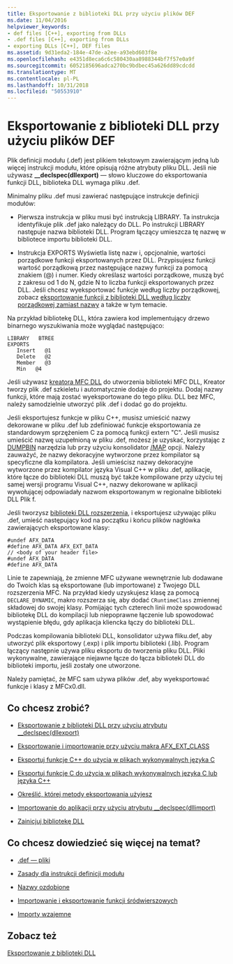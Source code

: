 ```yaml
---
title: Eksportowanie z biblioteki DLL przy użyciu plików DEF
ms.date: 11/04/2016
helpviewer_keywords:
- def files [C++], exporting from DLLs
- .def files [C++], exporting from DLLs
- exporting DLLs [C++], DEF files
ms.assetid: 9d31eda2-184e-47de-a2ee-a93ebd603f8e
ms.openlocfilehash: e4351d8eca6c6c580430aa8988344bf7f57e0a9f
ms.sourcegitcommit: 6052185696adca270bc9bdbec45a626dd89cdcdd
ms.translationtype: MT
ms.contentlocale: pl-PL
ms.lasthandoff: 10/31/2018
ms.locfileid: "50553910"
---
```

# <a name="exporting-from-a-dll-using-def-files"></a>Eksportowanie z biblioteki DLL przy użyciu plików DEF

Plik definicji modułu (.def) jest plikiem tekstowym zawierającym jedną lub więcej instrukcji modułu, które opisują różne atrybuty pliku DLL. Jeśli nie używasz **__declspec(dllexport)** — słowo kluczowe do eksportowania funkcji DLL, biblioteka DLL wymaga pliku .def.

Minimalny pliku .def musi zawierać następujące instrukcje definicji modułów:

- Pierwsza instrukcja w pliku musi być instrukcją LIBRARY. Ta instrukcja identyfikuje plik .def jako należący do DLL. Po instrukcji LIBRARY następuje nazwa biblioteki DLL. Program łączący umieszcza tę nazwę w bibliotece importu biblioteki DLL.

- Instrukcja EXPORTS Wyświetla listę nazw i, opcjonalnie, wartości porządkowe funkcji eksportowanych przez DLL. Przypisujesz funkcji wartość porządkową przez następujące nazwy funkcji za pomocą znakiem (@) i numer. Kiedy określasz wartości porządkowe, muszą być z zakresu od 1 do N, gdzie N to liczba funkcji eksportowanych przez DLL. Jeśli chcesz wyeksportować funkcje według liczby porządkowej, zobacz [eksportowanie funkcji z biblioteki DLL według liczby porządkowej zamiast nazwy](../build/exporting-functions-from-a-dll-by-ordinal-rather-than-by-name.md) a także w tym temacie.

Na przykład bibliotekę DLL, która zawiera kod implementujący drzewo binarnego wyszukiwania może wyglądać następująco:

```
LIBRARY   BTREE
EXPORTS
   Insert   @1
   Delete   @2
   Member   @3
   Min   @4
```

Jeśli używasz [kreatora MFC DLL](../mfc/reference/mfc-dll-wizard.md) do utworzenia biblioteki MFC DLL, Kreator tworzy plik .def szkieletu i automatycznie dodaje do projektu. Dodaj nazwy funkcji, które mają zostać wyeksportowane do tego pliku. DLL bez MFC, należy samodzielnie utworzyć plik .def i dodać go do projektu.

Jeśli eksportujesz funkcje w pliku C++, musisz umieścić nazwy dekorowane w pliku .def lub zdefiniować funkcje eksportowania ze standardowym sprzężeniem C za pomocą funkcji extern "C". Jeśli musisz umieścić nazwę uzupełnioną w pliku .def, możesz je uzyskać, korzystając z [DUMPBIN](../build/reference/dumpbin-reference.md) narzędzia lub przy użyciu konsolidator [/MAP](../build/reference/map-generate-mapfile.md) opcji. Należy zauważyć, że nazwy dekoracyjne wytworzone przez kompilator są specyficzne dla kompilatora. Jeśli umieścisz nazwy dekoracyjne wytworzone przez kompilator języka Visual C++ w pliku .def, aplikacje, które łącze do biblioteki DLL muszą być także kompilowane przy użyciu tej samej wersji programu Visual C++, nazwy dekorowane w aplikacji wywołującej odpowiadały nazwom eksportowanym w regionalne biblioteki DLL Plik f.

Jeśli tworzysz [biblioteki DLL rozszerzenia](../build/extension-dlls-overview.md), i eksportujesz używając pliku .def, umieść następujący kod na początku i końcu plików nagłówka zawierających eksportowane klasy:

```
#undef AFX_DATA
#define AFX_DATA AFX_EXT_DATA
// <body of your header file>
#undef AFX_DATA
#define AFX_DATA
```

Linie te zapewniają, że zmienne MFC używane wewnętrznie lub dodawane do Twoich klas są eksportowane (lub importowane) z Twojego DLL rozszerzenia MFC. Na przykład kiedy uzyskujesz klasę za pomocą `DECLARE_DYNAMIC`, makro rozszerza się, aby dodać `CRuntimeClass` zmiennej składowej do swojej klasy. Pomijając tych czterech linii może spowodować bibliotekę DLL do kompilacji lub niepoprawne łączenie lub spowodować wystąpienie błędu, gdy aplikacja kliencka łączy do biblioteki DLL.

Podczas kompilowania biblioteki DLL, konsolidator używa fliku.def, aby utworzyć plik eksportowy (.exp) i plik importu biblioteki (.lib). Program łączący następnie używa pliku eksportu do tworzenia pliku DLL. Pliki wykonywalne, zawierające niejawne łącze do łącza biblioteki DLL do biblioteki importu, jeśli zostały one utworzone.

Należy pamiętać, że MFC sam używa plików .def, aby wyeksportować funkcje i klasy z MFCx0.dll.

## <a name="what-do-you-want-to-do"></a>Co chcesz zrobić?

- [Eksportowanie z biblioteki DLL przy użyciu atrybutu __declspec(dllexport)](../build/exporting-from-a-dll-using-declspec-dllexport.md)

- [Eksportowanie i importowanie przy użyciu makra AFX_EXT_CLASS](../build/exporting-and-importing-using-afx-ext-class.md)

- [Eksportuj funkcje C++ do użycia w plikach wykonywalnych języka C](../build/exporting-cpp-functions-for-use-in-c-language-executables.md)

- [Eksportuj funkcje C do użycia w plikach wykonywalnych języka C lub języka C++](../build/exporting-c-functions-for-use-in-c-or-cpp-language-executables.md)

- [Określić, której metody eksportowania użyjesz](../build/determining-which-exporting-method-to-use.md)

- [Importowanie do aplikacji przy użyciu atrybutu __declspec(dllimport)](../build/importing-into-an-application-using-declspec-dllimport.md)

- [Zainicjuj bibliotekę DLL](../build/run-time-library-behavior.md#initializing-a-dll)

## <a name="what-do-you-want-to-know-more-about"></a>Co chcesz dowiedzieć się więcej na temat?

- [.def — pliki](../build/reference/module-definition-dot-def-files.md)

- [Zasady dla instrukcji definicji modułu](../build/reference/rules-for-module-definition-statements.md)

- [Nazwy ozdobione](../build/reference/decorated-names.md)

- [Importowanie i eksportowanie funkcji śródwierszowych](../build/importing-and-exporting-inline-functions.md)

- [Importy wzajemne](../build/mutual-imports.md)

## <a name="see-also"></a>Zobacz też

[Eksportowanie z biblioteki DLL](../build/exporting-from-a-dll.md)